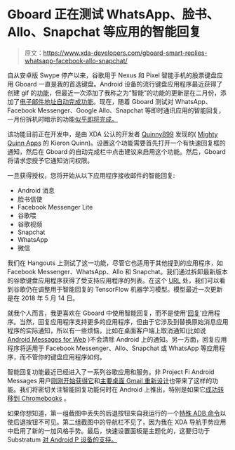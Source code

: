 # Gboard 正在测试 WhatsApp、脸书、Allo、Snapchat 等应用的智能回复

> 原文：<https://www.xda-developers.com/gboard-smart-replies-whatsapp-facebook-allo-snapchat/>

自从安卓版 Swype 停产以来，谷歌用于 Nexus 和 Pixel 智能手机的股票键盘应用 Gboard 一直是我的首选键盘。Android 设备的流行键盘应用程序最近获得了创建 gif 的[功能](https://www.xda-developers.com/gboard-gif-creation/)，但最近一次添加了我称之为“智能”的功能的更新是在二月份，添加了[电子邮件地址自动完成功能](https://www.xda-developers.com/gboard-beta-email-address-autocompletion-chinese-korean-languages/)。现在，随着 Gboard 测试对 WhatsApp、Facebook Messenger、Google Allo、Snapchat 等即时通讯应用的智能回复，一月份拆机时暗示的功能[似乎即将完成。](https://www.androidpolice.com/2018/01/18/gboard-v6-9-prepares-smart-replies-messenger-notifications-deeper-bitmoji-integration-apk-teardown/)

该功能目前正在开发中，是由 XDA 公认的开发者 [Quinny899](https://forum.xda-developers.com/member.php?u=3563640) 发现的( [Mighty Quinn Apps](http://quinny898.co.uk) 的 Kieron Quinn)。设置这个功能需要首先打开一个有快速回复框的通知，然后在 Gboard 的自动完成栏中点击建议来启用这个功能。然后，Gboard 将请求您授予它通知访问权限。

一旦获得授权，您将开始从以下应用程序接收邮件的智能回复:

*   Android 消息
*   脸书信使
*   Facebook Messenger Lite
*   谷歌喂
*   谷歌视频
*   Snapchat
*   WhatsApp
*   微信

我们在 Hangouts 上测试了这一功能，尽管它也适用于其他提到的应用程序，如 Facebook Messenger、WhatsApp、Allo 和 Snapchat。我们通过拆卸最新版本的谷歌键盘应用程序获得了受支持应用程序的列表。在这个 [URL](https://www.gstatic.com/android/keyboard/modelpack/notificationsmartreply/superpacks_manifest.json) 处，我们可以看到谷歌仍在调整用于智能回复的 TensorFlow 机器学习模型。模型最近一次更新是在 2018 年 5 月 14 日。

就我个人而言，我更喜欢在 Gboard 中使用智能回复，而不是使用'[回复](https://www.xda-developers.com/reply-google-smart-replies-twitter-hangouts-android-messages-facebook-messenger/)'应用程序。当然，回复应用程序支持更多的应用程序，但由于它涉及到替换原始消息应用程序的实际通知，所以有一些烦恼，比如在桌面客户端上取消通知(比如说 [Android Messages for Web](https://www.xda-developers.com/send-text-messages-pc-android-messages-for-web/) )不会清除 Android 上的通知。另一方面，回复应用程序将适用于 Facebook Messenger、Allo、Snapchat 或 WhatsApp 等应用程序，而不管你的键盘应用程序如何。

智能回复功能最近已经进入了一系列谷歌应用和服务。非 Project Fi Android Messages 用户[刚刚开始获得它](https://www.xda-developers.com/smart-reply-android-messages-non-project-fi/)和[主要桌面 Gmail 重新设计](https://www.xda-developers.com/gmail-web-redesign-rollout/)也带来了这样的功能。我们将密切关注智能回复功能何时在 Android 上推出，特别是如果它[成功转移到 Chromebooks](https://www.xda-developers.com/chrome-os-android-keyboards-gboard/) 。

如果你想知道，第一组截图中丢失的后退按钮来自我运行的一个[特殊 ADB 命令](https://twitter.com/MishaalRahman/status/1012766142841188352)以使后退按钮不可见。第二组截图中的导航栏不见了，因为我在 XDA 导航手势应用中启用了新的一加风格手势。最后，快速设置面板是主题化的，这要归功于 Substratum [对 Android P 设备的支持。](https://www.xda-developers.com/custom-themes-android-p-root-substratum/)